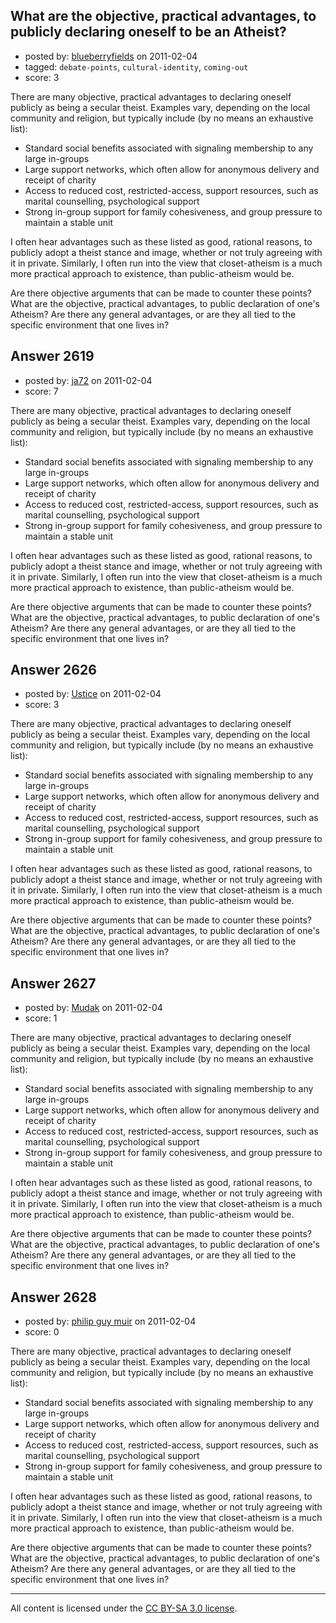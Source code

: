 ## What are the objective, practical advantages, to publicly declaring oneself to be an Atheist?

- posted by: [blueberryfields](https://stackexchange.com/users/-1/240-blueberryfields) on 2011-02-04
- tagged: `debate-points`, `cultural-identity`, `coming-out`
- score: 3

There are many objective, practical advantages to declaring oneself publicly as being a secular theist. Examples vary, depending on the local community and religion, but typically include (by no means an exhaustive list):

 * Standard social benefits associated with signaling membership to any large in-groups
 * Large support networks, which often allow for anonymous delivery and receipt of charity
 * Access to reduced cost, restricted-access, support resources, such as marital counselling, psychological support
 * Strong in-group support for family cohesiveness, and group pressure to maintain a stable unit


I often hear advantages such as these listed as good, rational reasons, to publicly adopt a theist stance and image, whether or not truly agreeing with it in private. Similarly, I often run into the view that closet-atheism is a much more practical approach to existence, than public-atheism would be.

Are there objective arguments that can be made to counter these points? What are the objective, practical advantages, to public declaration of one's Atheism? Are there any general advantages, or are they all tied to the specific environment that one lives in?


## Answer 2619

- posted by: [ja72](https://stackexchange.com/users/-1/567-ja72) on 2011-02-04
- score: 7

There are many objective, practical advantages to declaring oneself publicly as being a secular theist. Examples vary, depending on the local community and religion, but typically include (by no means an exhaustive list):

 * Standard social benefits associated with signaling membership to any large in-groups
 * Large support networks, which often allow for anonymous delivery and receipt of charity
 * Access to reduced cost, restricted-access, support resources, such as marital counselling, psychological support
 * Strong in-group support for family cohesiveness, and group pressure to maintain a stable unit


I often hear advantages such as these listed as good, rational reasons, to publicly adopt a theist stance and image, whether or not truly agreeing with it in private. Similarly, I often run into the view that closet-atheism is a much more practical approach to existence, than public-atheism would be.

Are there objective arguments that can be made to counter these points? What are the objective, practical advantages, to public declaration of one's Atheism? Are there any general advantages, or are they all tied to the specific environment that one lives in?


## Answer 2626

- posted by: [Ustice](https://stackexchange.com/users/-1/541-ustice) on 2011-02-04
- score: 3

There are many objective, practical advantages to declaring oneself publicly as being a secular theist. Examples vary, depending on the local community and religion, but typically include (by no means an exhaustive list):

 * Standard social benefits associated with signaling membership to any large in-groups
 * Large support networks, which often allow for anonymous delivery and receipt of charity
 * Access to reduced cost, restricted-access, support resources, such as marital counselling, psychological support
 * Strong in-group support for family cohesiveness, and group pressure to maintain a stable unit


I often hear advantages such as these listed as good, rational reasons, to publicly adopt a theist stance and image, whether or not truly agreeing with it in private. Similarly, I often run into the view that closet-atheism is a much more practical approach to existence, than public-atheism would be.

Are there objective arguments that can be made to counter these points? What are the objective, practical advantages, to public declaration of one's Atheism? Are there any general advantages, or are they all tied to the specific environment that one lives in?


## Answer 2627

- posted by: [Mudak](https://stackexchange.com/users/-1/205-mudak) on 2011-02-04
- score: 1

There are many objective, practical advantages to declaring oneself publicly as being a secular theist. Examples vary, depending on the local community and religion, but typically include (by no means an exhaustive list):

 * Standard social benefits associated with signaling membership to any large in-groups
 * Large support networks, which often allow for anonymous delivery and receipt of charity
 * Access to reduced cost, restricted-access, support resources, such as marital counselling, psychological support
 * Strong in-group support for family cohesiveness, and group pressure to maintain a stable unit


I often hear advantages such as these listed as good, rational reasons, to publicly adopt a theist stance and image, whether or not truly agreeing with it in private. Similarly, I often run into the view that closet-atheism is a much more practical approach to existence, than public-atheism would be.

Are there objective arguments that can be made to counter these points? What are the objective, practical advantages, to public declaration of one's Atheism? Are there any general advantages, or are they all tied to the specific environment that one lives in?


## Answer 2628

- posted by: [philip guy muir](https://stackexchange.com/users/-1/182-philip-guy-muir) on 2011-02-04
- score: 0

There are many objective, practical advantages to declaring oneself publicly as being a secular theist. Examples vary, depending on the local community and religion, but typically include (by no means an exhaustive list):

 * Standard social benefits associated with signaling membership to any large in-groups
 * Large support networks, which often allow for anonymous delivery and receipt of charity
 * Access to reduced cost, restricted-access, support resources, such as marital counselling, psychological support
 * Strong in-group support for family cohesiveness, and group pressure to maintain a stable unit


I often hear advantages such as these listed as good, rational reasons, to publicly adopt a theist stance and image, whether or not truly agreeing with it in private. Similarly, I often run into the view that closet-atheism is a much more practical approach to existence, than public-atheism would be.

Are there objective arguments that can be made to counter these points? What are the objective, practical advantages, to public declaration of one's Atheism? Are there any general advantages, or are they all tied to the specific environment that one lives in?



---

All content is licensed under the [CC BY-SA 3.0 license](https://creativecommons.org/licenses/by-sa/3.0/).
